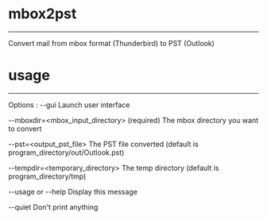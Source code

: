 # mbox2pst
--------------
Convert mail from mbox format (Thunderbird) to PST (Outlook)

# usage
--------------
Options :
--gui
    Launch user interface
	
--mboxdir=<mbox_input_directory> (required)
	The mbox directory you want to convert

--pst=<output_pst_file>
	The PST file converted (default is program_directory/out/Outlook.pst)

--tempdir=<temporary_directory>
	The temp directory (default is program_directory/tmp)

--usage or --help
	Display this message

--quiet
	Don't print anything